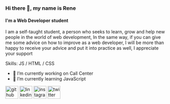 ### Hi there 👋, my name is Rene
#### I'm a Web Developer student


I am a self-taught student, a person who seeks to learn, grow and help new people in the world of web development, In the same way, if you can give me some advice on how to improve as a web developer, I will be more than happy to receive your advice and put it into practice as well, I appreciate your support

Skills:  JS / HTML / CSS

- 🔭 I’m currently working on Call Center 
- 🌱 I’m currently learning JavaScript 


[<img src='https://cdn.jsdelivr.net/npm/simple-icons@3.0.1/icons/github.svg' alt='github' height='40'>](https://github.com/https://github.com/RenJei)  [<img src='https://cdn.jsdelivr.net/npm/simple-icons@3.0.1/icons/linkedin.svg' alt='linkedin' height='40'>](https://www.linkedin.com/in//rene-rene-177491159//)  [<img src='https://cdn.jsdelivr.net/npm/simple-icons@3.0.1/icons/instagram.svg' alt='instagram' height='40'>](https://www.instagram.com//renjei._//)  [<img src='https://cdn.jsdelivr.net/npm/simple-icons@3.0.1/icons/twitter.svg' alt='twitter' height='40'>](https://twitter.com//CodeByRene)  

